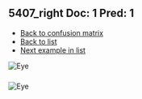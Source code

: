 ## 5407_right Doc: 1 Pred: 1
- [Back to confusion matrix](https://github.com/juliandewit/kaggle_retinopathy/blob/master/matrix.md)
- [Back to list](https://github.com/juliandewit/kaggle_retinopathy/blob/master/lists/11/list.md)
- [Next example in list](https://github.com/juliandewit/kaggle_retinopathy/blob/master/lists/11/54/5435_right.md)

![Eye](https://retinopaty.blob.core.windows.net/size1024/5407_right_1.jpeg)

### 

![Eye]()
